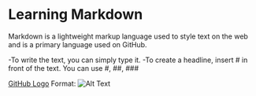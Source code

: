 # Learning Markdown

Markdown is a lightweight markup language used to style text on the web and is a primary language used on GitHub.

-To write the text, you can simply type it.
-To create a headline, insert # in front of the text. You can use #, ##, ###

[GitHub Logo](https://www.atlassian.com/blog/inside-atlassian/growth-mindset)
Format: ![Alt Text](url)
